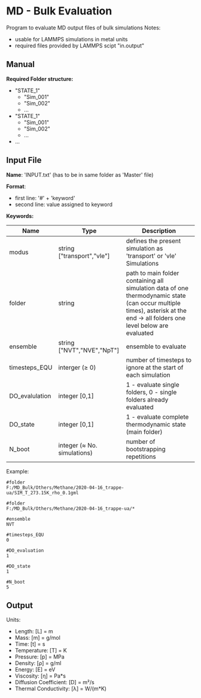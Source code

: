 
# MD - Bulk Evaluation

Program to evaluate MD output files of bulk simulations
Notes:
- usable for LAMMPS simulations in metal units
- required files provided by LAMMPS scipt "in.output"

## Manual

__Required Folder structure:__
- "STATE_1"
  - "Sim_001"
  - "Sim_002"
  - ...
- "STATE_1"
  - "Sim_001"
  - "Sim_002"
  - ...
- ...

## Input File

__Name__: 'INPUT.txt' (has to be in same folder as 'Master' file)

__Format__:
  - first line: '#' + 'keyword'
  - second line: value assigned to keyword

__Keywords:__

| Name           | Type                        | Description                                                           |
| -------------- | --------------------------- | --------------------------------------------------------------------- |
| modus          | string ["transport","vle"]  | defines the present simulation as 'transport' or 'vle' Simulations    |
| folder         | string                      | path to main folder containing all simulation data of one thermodynamic state (can occur multiple times), asterisk at the end → all folders one level below are evaluated  |
| ensemble       | string ["NVT","NVE","NpT"]  | ensemble to evaluate                                                  |
| timesteps_EQU  | interger (≥ 0)              | number of timesteps to ignore at the start of each simulation         |
| DO_evalulation | integer [0,1]               | 1 - evaluate single folders, 0 - single folders already evaluated     |
| DO_state       | integer [0,1]               | 1 - evaluate complete thermodynamic state (main folder)               |
| N_boot         | integer (≈ No. simulations) | number of bootstrapping repetitions                                   |

Example:
```
#folder
F:/MD_Bulk/Others/Methane/2020-04-16_trappe-ua/SIM_T_273.15K_rho_0.1gml

#folder
F:/MD_Bulk/Others/Methane/2020-04-16_trappe-ua/*

#ensemble
NVT

#timesteps_EQU
0

#DO_evaluation
1

#DO_state
1

#N_boot
5
```

## Output

Units:
- Length:                 [L] = m
- Mass:                   [m] = g/mol
- Time:                   [t] = s
- Temperature:            [T] = K
- Pressure:               [p] = MPa
- Density:                [ρ] = g/ml
- Energy:                 [E] = eV
- Viscosity:              [η] = Pa*s
- Diffusion Coefficient:  [D] = m²/s
- Thermal Conductivity:   [λ] = W/(m*K)
